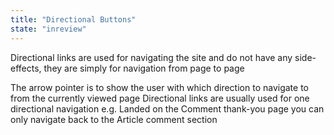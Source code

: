 ```yaml
---
title: "Directional Buttons"
state: "inreview"
---
```


Directional links are used for navigating the site and do not have any side-effects, they are simply for navigation from page to page

The arrow pointer is to show the user with which direction to navigate to from the currently viewed page
Directional links are usually used for one directional navigation e.g. Landed on the Comment thank-you page you can only navigate back to the Article comment section  
